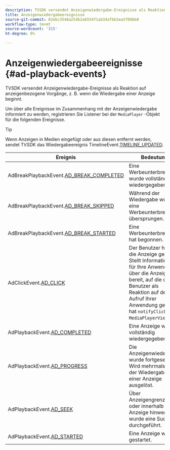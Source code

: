 ```yaml
---
description: TVSDK versendet Anzeigenwiedergabe-Ereignisse als Reaktion auf anzeigenbezogene Vorgänge, z. B. wenn die Wiedergabe einer Anzeige beginnt.
title: Anzeigenwiedergabeereignisse
source-git-commit: 02ebc3548a254b2a6554f1ab34afbb3ea5f09bb8
workflow-type: tm+mt
source-wordcount: '315'
ht-degree: 0%

---
```


# Anzeigenwiedergabeereignisse {#ad-playback-events}

TVSDK versendet Anzeigenwiedergabe-Ereignisse als Reaktion auf anzeigenbezogene Vorgänge, z. B. wenn die Wiedergabe einer Anzeige beginnt.

Um über alle Ereignisse im Zusammenhang mit der Anzeigenwiedergabe informiert zu werden, registrieren Sie Listener bei der `MediaPlayer` -Objekt für die folgenden Ereignisse.

>[!TIP]
>
>Wenn Anzeigen in Medien eingefügt oder aus diesen entfernt werden, sendet TVSDK das Wiedergabeereignis TimelineEvent.[TIMELINE_UPDATED](https://help.adobe.com/en_US/primetime/api/psdk/asdoc-dhls_1.4/com/adobe/mediacore/events/TimelineEvent.html#TIMELINE_UPDATED).

| Ereignis | Bedeutung |
|---|---|
| AdBreakPlaybackEvent.[AD_BREAK_COMPLETED](https://help.adobe.com/en_US/primetime/api/psdk/asdoc-dhls_1.4/com/adobe/mediacore/events/AdBreakPlaybackEvent.html#AD_BREAK_COMPLETED) | Eine Werbeunterbrechung wurde vollständig wiedergegeben. |
| AdBreakPlaybackEvent.[AD_BREAK_SKIPPED](https://help.adobe.com/en_US/primetime/api/psdk/asdoc-dhls_1.4/com/adobe/mediacore/events/AdBreakPlaybackEvent.html#AD_BREAK_SKIPPED) | Während der Wiedergabe wurde eine Werbeunterbrechung übersprungen. |
| AdBreakPlaybackEvent.[AD_BREAK_STARTED](https://help.adobe.com/en_US/primetime/api/psdk/asdoc-dhls_1.4/com/adobe/mediacore/events/AdBreakPlaybackEvent.html#AD_BREAK_STARTED) | Eine Werbeunterbrechung hat begonnen. |
| AdClickEvent.[AD_CLICK](https://help.adobe.com/en_US/primetime/api/psdk/asdoc-dhls_1.4/com/adobe/mediacore/events/AdClickEvent.html#AD_CLICK) | Der Benutzer hat auf die Anzeige geklickt. Stellt Informationen für Ihre Anwendung über die Anzeige bereit, auf die der Benutzer als Reaktion auf den Aufruf Ihrer Anwendung geklickt hat `notifyClick` auf `MediaPlayerView`. |
| AdPlaybackEvent.[AD_COMPLETED](https://help.adobe.com/en_US/primetime/api/psdk/asdoc-dhls_1.4/com/adobe/mediacore/events/AdPlaybackEvent.html#AD_COMPLETED) | Eine Anzeige wurde vollständig wiedergegeben. |
| AdPlaybackEvent.[AD_PROGRESS](https://help.adobe.com/en_US/primetime/api/psdk/asdoc-dhls_1.4/com/adobe/mediacore/events/AdPlaybackEvent.html#AD_PROGRESS) | Die Anzeigenwiedergabe wurde fortgesetzt. Wird mehrmals bei der Wiedergabe einer Anzeige ausgelöst. |
| AdPlaybackEvent.[AD_SEEK](https://help.adobe.com/en_US/primetime/api/psdk/asdoc-dhls_1.4/com/adobe/mediacore/events/AdPlaybackEvent.html#AD_STARTED) | Über Anzeigengrenzen oder innerhalb einer Anzeige hinweg wurde eine Suche durchgeführt. |
| AdPlaybackEvent.[AD_STARTED](https://help.adobe.com/en_US/primetime/api/psdk/asdoc-dhls_1.4/com/adobe/mediacore/events/AdPlaybackEvent.html#AD_STARTED) | Eine Anzeige wurde gestartet. |
